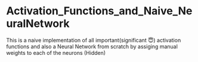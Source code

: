 # Activation_Functions_and_Naive_NeuralNetwork
This is a naive implementation of all important(significant :innocent:) activation functions and also a Neural Network from scratch by assiging manual weights to each of the neurons (Hidden)
